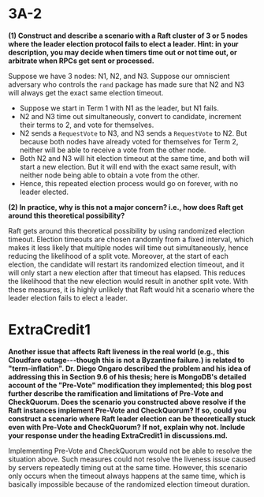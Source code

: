 # 3A-2

**(1) Construct and describe a scenario with a Raft cluster of 3 or 5 nodes where the leader election protocol fails to elect a leader. Hint: in your description, you may decide when timers time out or not time out, or arbitrate when RPCs get sent or processed.**

Suppose we have 3 nodes: N1, N2, and N3. Suppose our omniscient adversary who controls the `rand` package has made sure that N2 and N3 will always get the exact same election timeout.

- Suppose we start in Term 1 with N1 as the leader, but N1 fails.
- N2 and N3 time out simultaneously, convert to candidate, increment their terms to 2, and vote for themselves.
- N2 sends a `RequestVote` to N3, and N3 sends a `RequestVote` to N2. But because both nodes have already voted for themselves for Term 2, neither will be able to receive a vote from the other node.
- Both N2 and N3 will hit election timeout at the same time, and both will start a new election. But it will end with the exact same result, with neither node being able to obtain a vote from the other.
- Hence, this repeated election process would go on forever, with no leader elected.

**(2) In practice, why is this not a major concern? i.e., how does Raft get around this theoretical possibility?**

Raft gets around this theoretical possibility by using randomized election timeout. Election timeouts are chosen randomly from a fixed interval, which makes it less likely that multiple nodes will time out simultaneously, hence reducing the likelihood of a split vote. Moreover, at the start of each election, the candidate will restart its randomized election timeout, and it will only start a new election after that timeout has elapsed. This reduces the likelihood that the new election would result in another split vote. With these measures, it is highly unlikely that Raft would hit a scenario where the leader election fails to elect a leader.

# ExtraCredit1

**Another issue that affects Raft liveness in the real world (e.g., this Cloudfare outage---though this is not a Byzantine failure.) is related to "term-inflation". Dr. Diego Ongaro described the problem and his idea of addressing this in Section 9.6 of his thesis; here is MongoDB's detailed account of the "Pre-Vote" modification they implemented; this blog post further describe the ramification and limitations of Pre-Vote and CheckQuorum. Does the scenario you constructed above resolve if the Raft instances implement Pre-Vote and CheckQuorum? If so, could you construct a scenario where Raft leader election can be theoretically stuck even with Pre-Vote and CheckQuorum? If not, explain why not. Include your response under the heading ExtraCredit1 in discussions.md.**

Implementing Pre-Vote and CheckQuorum would not be able to resolve the situation above. Such measures could not resolve the liveness issue caused by servers repeatedly timing out at the same time. However, this scenario only occurs when the timeout always happens at the same time, which is basically impossible because of the randomized election timeout duration.